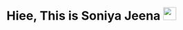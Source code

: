 <h1> Hiee, This is Soniya Jeena <img src="https://raw.githubusercontent.com/MartinHeinz/MartinHeinz/master/wave.gif" width="30px"> </h1>

<!--
**Soniya-jeena/Soniya-jeena** is a ✨ _special_ ✨ repository because its `README.md` (this file) appears on your GitHub profile.

Here are some ideas to get you started:

- 🔭 I’m currently working on ...
- 🌱 I’m currently learning ...
- 👯 I’m looking to collaborate on ...
- 🤔 I’m looking for help with ...
- 💬 Ask me about ...
- 📫 How to reach me: ...
- 😄 Pronouns: ...
- ⚡ Fun fact: ...
-->
